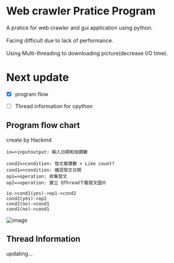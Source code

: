 # Web crawler Pratice Program
A pratice for web crawler and gui application using python.<br></br>
Facing difficult due to lack of performance.<br></br>
Using Multi-threading to downloading picture(decrease I/O time).

# Next update
- [x] program flow
- [ ] Thread information for cpython


## Program flow chart
create by Hackmd

```flow
io=>inputoutput: 輸入日期和按讚數

cond2=>condition: 發文案讚數 > Like count?
cond1=>condition: 確認發文日期
op1=>operation: 收集發文
op2=>operation: 建立 QThread下載發文圖片

io->cond1(yes)->op1->cond2
cond2(yes)->op2
cond2(no)->cond1
cond1(no)->cond1
```

![image](https://user-images.githubusercontent.com/34651757/125172253-33598100-e1eb-11eb-9e70-caa511e811c8.png)

## Thread Information

updating...
